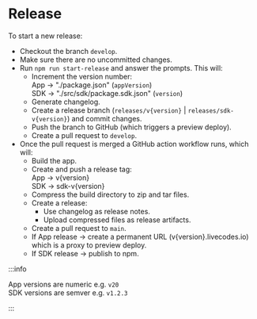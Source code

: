 # Release

To start a new release:

- Checkout the branch `develop`.
- Make sure there are no uncommitted changes.
- Run `npm run start-release` and answer the prompts. This will:
  - Increment the version number:  
    App -> "./package.json" (`appVersion`)  
    SDK -> "./src/sdk/package.sdk.json" (`version`)
  - Generate changelog.
  - Create a release branch (`releases/v{version}` | `releases/sdk-v{version}`) and commit changes.
  - Push the branch to GitHub (which triggers a preview deploy).
  - Create a pull request to `develop`.
- Once the pull request is merged a GitHub action workflow runs, which will:
  - Build the app.
  - Create and push a release tag:  
    App -> v{version}  
    SDK -> sdk-v{version}
  - Compress the build directory to zip and tar files.
  - Create a release:
    - Use changelog as release notes.
    - Upload compressed files as release artifacts.
  - Create a pull request to `main`.
  - If App release -> create a permanent URL (v{version}.livecodes.io) which is a proxy to preview deploy.
  - If SDK release -> publish to npm.

:::info

App versions are numeric e.g. `v20`  
SDK versions are semver e.g. `v1.2.3`

:::
